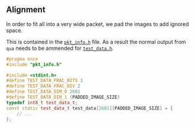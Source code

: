## Alignment
In order to fit all into a very wide packet, we pad the images to add ignored space.

This is contained in the [`pkt_info.h`](./pkt_info.h) file.
As a result the normal output from `qua` needs to be ammended for [`test_data.h`](./test_data.h).

```cpp
#pragma once
#include "pkt_info.h"

#include <stdint.h>
#define TEST_DATA_FRAC_BITS 1
#define TEST_DATA_FRAC_DIV 2
#define TEST_DATA_DIM_0 2601
#define TEST_DATA_DIM_1 (PADDED_IMAGE_SIZE)
typedef int8_t test_data_t;
const static test_data_t test_data[2601][PADDED_IMAGE_SIZE] = {
    // ...
};
```